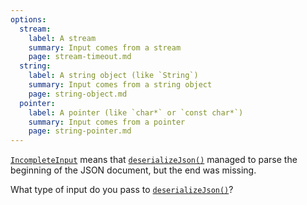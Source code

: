 ```yaml
---
options:
  stream:
    label: A stream
    summary: Input comes from a stream
    page: stream-timeout.md
  string:
    label: A string object (like `String`)
    summary: Input comes from a string object
    page: string-object.md
  pointer:
    label: A pointer (like `char*` or `const char*`)
    summary: Input comes from a pointer
    page: string-pointer.md
---
```


[`IncompleteInput`](/v7/api/misc/deserializationerror/#incompleteinput) means that [`deserializeJson()`](/v7/api/json/deserializejson/) managed to parse the beginning of the JSON document, but the end was missing.

What type of input do you pass to [`deserializeJson()`](/v7/api/json/deserializejson/)?
